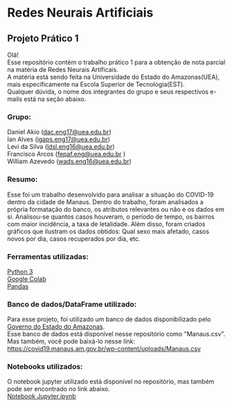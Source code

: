 # Redes Neurais Artificiais
## Projeto Prático 1
Olá!  
Esse repositório contém o trabalho prático 1 para a obtenção de nota parcial na matéria de Redes Neurais Artificais.  
A matéria está sendo feita na Universidade do Estado do Amazonas(UEA), mais especificamente na Escola Superior de Tecnologia(EST).  
Qualquer dúvida, o nome dos integrantes do grupo e seus respectivos e-mails está na seção abaixo.  

### Grupo:
Daniel Akio (dac.eng17@uea.edu.br)  
Ian Alves (igaps.eng17@uea.edu.br)  
Levi da Silva (ldsl.eng16@uea.edu.br)  
Francisco Arcos (fepaf.eng@uea.edu.br )  
William Azevedo (wads.eng16@uea.edu.br)  

### Resumo:
Esse foi um trabalho desenvolvido para analisar a situação do COVID-19 dentro da cidade de Manaus.
Dentro do trabalho, foram analisados a própria formatação do banco, os atributos relevantes ou não e os dados em si.
Analisou-se quantos casos houveram, o período de tempo, os bairros com maior incidência, a taxa de letalidade.
Além disso, foram criados gráficos que ilustram os dados obtidos: Qual sexo mais afetado, casos novos por dia, casos recuperados por dia, etc.

### Ferramentas utilizadas:
[Python 3](https://www.python.org/)  
[Google Colab](https://colab.research.google.com/)  
[Pandas](https://pandas.pydata.org/)  

### Banco de dados/DataFrame utilizado:
Para esse projeto, foi utilizado um banco de dados disponibilizado pelo [Governo do Estado do Amazonas](https://covid19.manaus.am.gov.br/).  
Esse banco de dados está disponível nesse repositório como "Manaus.csv".  
Mas também, você pode baixá-lo nesse link: https://covid19.manaus.am.gov.br/wp-content/uploads/Manaus.csv  

### Notebooks utilizados:
O notebook jupyter utilizado está disponível no repositório, mas também pode ser encontrado no link abaixo.  
[Notebook Jupyter.ipynb](https://github.com/levidasilvalima/RNA-PP1/blob/master/RedesNeuraisArtificiais_Projeto1.ipynb)
